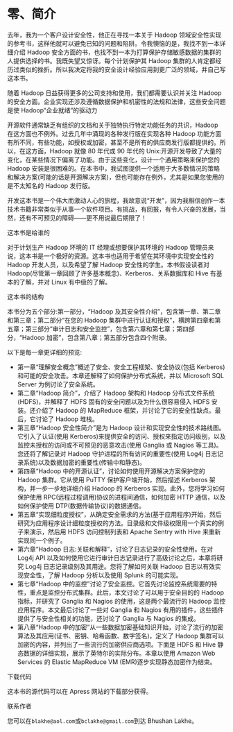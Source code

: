 # 零、简介

去年，我为一个客户设计安全性，他正在寻找一本关于 Hadoop 领域安全性实现的参考书，这样他就可以避免已知的问题和陷阱。令我懊恼的是，我找不到一本详细介绍 Hadoop 安全方面的书，也找不到一本为打算保护存储敏感数据的集群的人提供选择的书。我既失望又惊讶。每个计划保护其 Hadoop 集群的人肯定都经历过类似的挫折。所以我决定将我的安全设计经验应用到更广泛的领域，并自己写这本书。

随着 Hadoop 日益获得更多的公司支持和使用，我们都需要认识并关注 Hadoop 的安全方面。企业实现还涉及遵循数据保护和机密性的法规和法律，这些安全问题是使 Hadoop“企业就绪”的驱动力

开源软件通常缺乏有组织的文档和关于独特执行特定功能任务的共识，Hadoop 在这方面也不例外。过去几年中涌现的各种发行版在实现各种 Hadoop 功能方面有所不同，有些功能，如授权或加密，甚至不是所有的供应商发行版都提供的。所以，在这方面，Hadoop 就像 80 年代或 90 年代的 Unix:开源开发导致了大量的变化，在某些情况下偏离了功能。由于这些变化，设计一个通用策略来保护您的 Hadoop 安装是很困难的。在本书中，我试图提供一个适用于大多数情况的策略和解决方案(可能的话是开源解决方案)，但也可能存在例外，尤其是如果您使用的是不太知名的 Hadoop 发行版。

开发这本书是一个伟大而激动人心的旅程，我故意说“开发”，因为我相信创作一本技术书籍非常类似于从事一个软件项目。有挑战，有回报，有令人兴奋的发展，当然，还有不可预见的障碍——更不用说最后期限了！

这本书是给谁的

对于计划生产 Hadoop 环境的 IT 经理或想要保护其环境的 Hadoop 管理员来说，这本书是一个极好的资源。这本书也适用于希望在其环境中实现安全性的 Hadoop 开发人员，以及希望了解 Hadoop 安全性的学生。本书假设读者对 Hadoop(尽管第一章回顾了许多基本概念)、Kerberos、关系数据库和 Hive 有基本的了解，并对 Linux 有中级的了解。

这本书的结构

本书分为五个部分:第一部分，“Hadoop 及其安全性介绍”，包含第一章、第二章和第三章；第二部分“在您的 Hadoop 集群中进行认证和授权”，横跨第四章和第五章；第三部分“审计日志和安全监控”，包含第六章和第七章；第四部分，“Hadoop 加密”，包含第八章；第五部分包含四个附录。

以下是每一章更详细的预览:

*   第一章“理解安全概念”概述了安全、安全工程框架、安全协议(包括 Kerberos)和可能的安全攻击。本章还解释了如何保护分布式系统，并以 Microsoft SQL Server 为例讨论了安全系统。
*   第二章“Hadoop 简介”，介绍了 Hadoop 架构和 Hadoop 分布式文件系统(HDFS)，并解释了 HDFS 固有的安全问题以及为什么很容易侵入 HDFS 安装。还介绍了 Hadoop 的 MapReduce 框架，并讨论了它的安全性缺点。最后，它讨论了 Hadoop 堆栈。
*   第三章“Hadoop 安全性简介”是为 Hadoop 设计和实现安全性的技术路线图。它引入了认证(使用 Kerberos)来提供安全的访问、授权来指定访问级别，以及监控未授权的访问或不可预见的恶意攻击(使用 Ganglia 或 Nagios 等工具)。您还将了解记录对 Hadoop 守护进程的所有访问的重要性(使用 Log4j 日志记录系统)以及数据加密的重要性(传输中和静态)。
*   第四章“Hadoop 中的开源认证”，讨论如何使用开源解决方案保护您的 Hadoop 集群。它从使用 PuTTY 保护客户端开始，然后描述 Kerberos 架构，并一步一步地详细介绍 Hadoop 的 Kerberos 实现。此外，您将学习如何保护使用 RPC(远程过程调用)协议的进程间通信，如何加密 HTTP 通信，以及如何保护使用 DTP(数据传输协议)的数据通信。
*   第五章“实现细粒度授权”，从确定安全需求的方法(基于应用程序)开始，然后研究为应用程序设计细粒度授权的方法。目录级和文件级权限用一个真实的例子来演示，然后用 HDFS 访问控制列表和 Apache Sentry with Hive 来重新实现同一个例子。
*   第六章“Hadoop 日志:关联和解释”，讨论了日志记录的安全性使用。在对 Log4j API 以及如何使用它进行审计日志记录进行了高级讨论之后，本章将研究 Log4j 日志记录级别及其用途。您将了解如何关联 Hadoop 日志以有效实现安全性，了解 Hadoop 分析以及使用 Splunk 的可能实现。
*   第七章“Hadoop 中的监控”讨论了安全监控。它首先讨论监控系统需要的特性，重点是监控分布式集群。此后，本文讨论了可以用于安全目的的 Hadoop 指标，并研究了 Ganglia 和 Nagios 的使用，这是两个最流行的 Hadoop 监控应用程序。本文最后讨论了一些对 Ganglia 和 Nagios 有用的插件，这些插件提供了与安全性相关的功能，还讨论了 Ganglia 与 Nagios 的集成。
*   第八章“Hadoop 中的加密”从一些数据加密基础知识开始，讨论了流行的加密算法及其应用(证书、密钥、哈希函数、数字签名)，定义了 Hadoop 集群可以加密的内容，并列出了一些流行的加密供应商选项。下面是 HDFS 和 Hive 静态数据的详细实现，展示了英特尔的实际分布。本章以使用 Amazon Web Services 的 Elastic MapReduce VM (EMR)逐步实现静态加密作为结束。

下载代码

这本书的源代码可以在 Apress 网站的下载部分获得。

联系作者

您可以在`blakhe@aol.com`或`bclakhe@gmail.com`到达 Bhushan Lakhe。